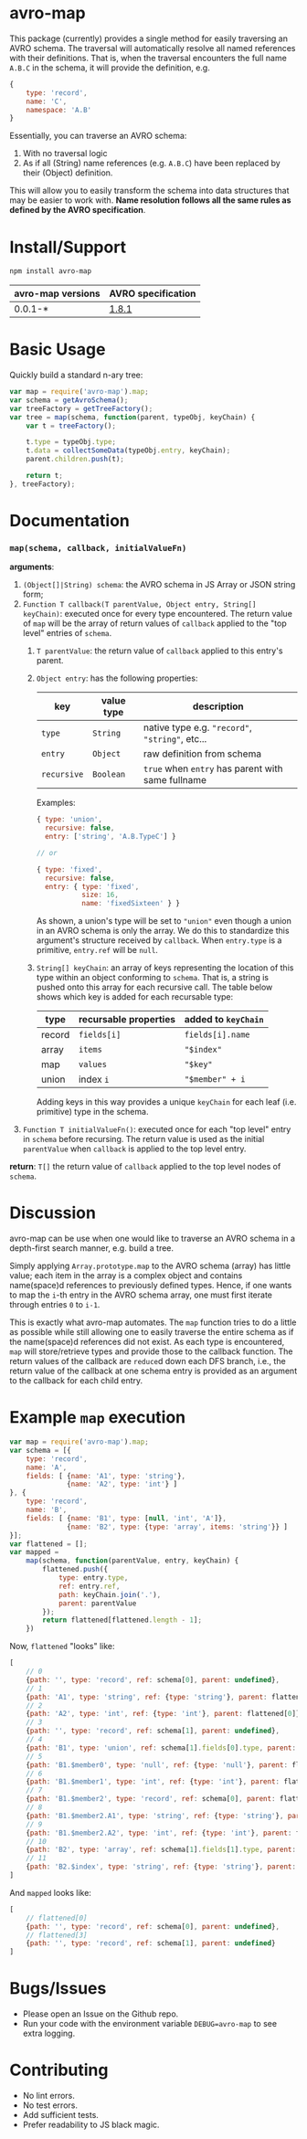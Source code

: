 # avro-map

This package (currently) provides a single method for easily traversing an AVRO schema.  The traversal will automatically resolve all named references with their definitions.  That is, when the traversal encounters the full name `A.B.C` in the schema, it will provide the definition, e.g.

```js
{
    type: 'record',
    name: 'C',
    namespace: 'A.B'
}
```

Essentially, you can traverse an AVRO schema:

1. With no traversal logic
2. As if all (String) name references (e.g. `A.B.C`) have been replaced by their (Object) definition.

 This will allow you to easily transform the schema into data structures that may be easier to work with.  **Name resolution follows all the same rules as defined by the AVRO specification**.

# Install/Support

```sh
npm install avro-map
```

| avro-map versions | AVRO specification |
| --- | --- |
| 0.0.1-* | [1.8.1](https://avro.apache.org/docs/1.8.1/spec.html) |

# Basic Usage

Quickly build a standard n-ary tree:

```js
var map = require('avro-map').map;
var schema = getAvroSchema();
var treeFactory = getTreeFactory();
var tree = map(schema, function(parent, typeObj, keyChain) {
    var t = treeFactory();

    t.type = typeObj.type;
    t.data = collectSomeData(typeObj.entry, keyChain);
    parent.children.push(t);

    return t;
}, treeFactory);
```

# Documentation

### `map(schema, callback, initialValueFn)`

**arguments**:

1. `(Object[]|String) schema`: the AVRO schema in JS Array or JSON string form;
2. `Function T callback(T parentValue, Object entry, String[] keyChain)`: executed once for every type encountered.  The return value of `map` will be the array of return values of `callback` applied to the "top level" entries of `schema`.
    1. `T parentValue`: the return value of `callback` applied to this entry's parent.
    2. `Object entry`: has the following properties:

        | key | value type | description |
        | --- | --- | --- |
        | `type` | `String` | native type e.g. `"record"`, `"string"`, etc... |
        | `entry` | `Object` | raw definition from schema |
        | `recursive` | `Boolean` | `true` when `entry` has parent with same fullname |

        Examples:

        ```js
        { type: 'union',
          recursive: false,
          entry: ['string', 'A.B.TypeC'] }

        // or

        { type: 'fixed',
          recursive: false,
          entry: { type: 'fixed',
                   size: 16,
                   name: 'fixedSixteen' } }
        ```

        As shown, a union's type will be set to `"union"` even though a union in an AVRO schema is only the array.  We do this to standardize this argument's structure received by `callback`.  When `entry.type` is a primitive, `entry.ref` will be `null`.
    3. `String[] keyChain`: an array of keys representing the location of this type within an object conforming to `schema`.  That is, a string is pushed onto this array for each recursive call.  The table below shows which key is added for each recursable type:

        | type | recursable properties | added to `keyChain` |
        | --- | --- | --- |
        | record | `fields[i]` | `fields[i].name` |
        | array | `items` | `"$index"`|
        | map | `values` | `"$key"` |
        | union | index `i` | `"$member" + i`

        Adding keys in this way provides a unique `keyChain` for each leaf (i.e. primitive) type in the schema.
3. `Function T initialValueFn()`: executed once for each "top level" entry in `schema` before recursing.  The return value is used as the initial `parentValue` when `callback` is applied to the top level entry.

**return**: `T[]` the return value of `callback` applied to the top level nodes of `schema`.

# Discussion

avro-map can be use when one would like to traverse an AVRO schema in a depth-first search manner, e.g. build a tree.

Simply applying `Array.prototype.map` to the AVRO schema (array) has little value; each item in the array is a complex object and contains name(space)d references to previously defined types.  Hence, if one wants to map the `i`-th entry in the AVRO schema array, one must first iterate through entries `0` to `i-1`.

This is exactly what avro-map automates.  The `map` function tries to do a little as possible while still allowing one to easily traverse the entire schema as if the name(space)d references did not exist.  As each type is encountered, `map` will store/retrieve types and provide those to the callback function.  The return values of the callback are `reduce`d down each DFS branch, i.e., the return value of the callback at one schema entry is provided as an argument to the callback for each child entry.

# Example `map` execution

```js
var map = require('avro-map').map;
var schema = [{
    type: 'record',
    name: 'A',
    fields: [ {name: 'A1', type: 'string'},
              {name: 'A2', type: 'int'} ]
}, {
    type: 'record',
    name: 'B',
    fields: [ {name: 'B1', type: [null, 'int', 'A']},
              {name: 'B2', type: {type: 'array', items: 'string'}} ]
}];
var flattened = [];
var mapped =
    map(schema, function(parentValue, entry, keyChain) {
        flattened.push({
            type: entry.type,
            ref: entry.ref,
            path: keyChain.join('.'),
            parent: parentValue
        });
        return flattened[flattened.length - 1];
    })
```

Now, `flattened` "looks" like:

```js
[
    // 0
    {path: '', type: 'record', ref: schema[0], parent: undefined},
    // 1
    {path: 'A1', type: 'string', ref: {type: 'string'}, parent: flattened[0]},
    // 2
    {path: 'A2', type: 'int', ref: {type: 'int'}, parent: flattened[0]},
    // 3
    {path: '', type: 'record', ref: schema[1], parent: undefined},
    // 4
    {path: 'B1', type: 'union', ref: schema[1].fields[0].type, parent: flattened[3]},
    // 5
    {path: 'B1.$member0', type: 'null', ref: {type: 'null'}, parent: flattened[4]},
    // 6
    {path: 'B1.$member1', type: 'int', ref: {type: 'int'}, parent: flattened[4]},
    // 7
    {path: 'B1.$member2', type: 'record', ref: schema[0], parent: flattened[4]},
    // 8
    {path: 'B1.$member2.A1', type: 'string', ref: {type: 'string'}, parent: flattened[7]},
    // 9
    {path: 'B1.$member2.A2', type: 'int', ref: {type: 'int'}, parent: flattened[7]},
    // 10
    {path: 'B2', type: 'array', ref: schema[1].fields[1].type, parent: flattened[3]},
    // 11
    {path: 'B2.$index', type: 'string', ref: {type: 'string'}, parent: flattened[10]}
]
```

And `mapped` looks like:

```js
[
    // flattened[0]
    {path: '', type: 'record', ref: schema[0], parent: undefined},
    // flattened[3]
    {path: '', type: 'record', ref: schema[1], parent: undefined}
]
```

# Bugs/Issues

* Please open an Issue on the Github repo.
* Run your code with the environment variable `DEBUG=avro-map` to see extra logging.

# Contributing

* No lint errors.
* No test errors.
* Add sufficient tests.
* Prefer readability to JS black magic.
